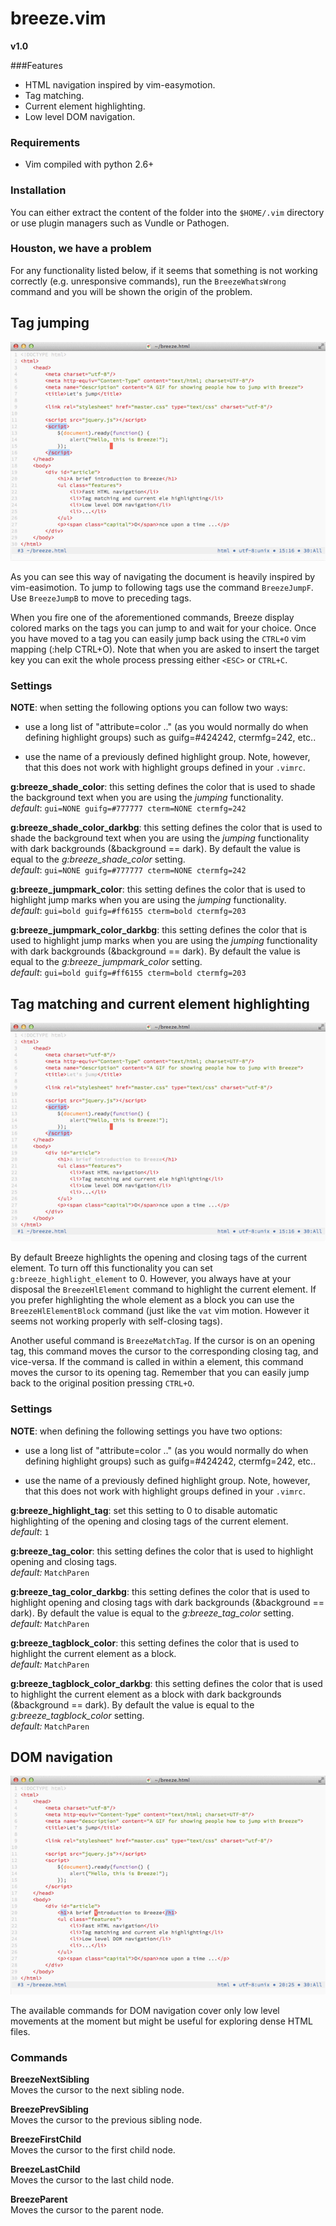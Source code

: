 # breeze.vim

**v1.0**

###Features
* HTML navigation inspired by vim-easymotion.
* Tag matching.
* Current element highlighting.
* Low level DOM navigation.


### Requirements
* Vim compiled with python 2.6+


### Installation
You can either extract the content of the folder into the `$HOME/.vim`
directory or use plugin managers such as Vundle or Pathogen.


### Houston, we have a problem
For any functionality listed below, if it seems that something is not working correctly
(e.g. unresponsive commands), run the `BreezeWhatsWrong` command and you will be shown 
the origin of the problem.



## Tag jumping
![Screenshot](extra/jump.gif "Tag jumping inspired by vim-easymotion")   

As you can see this way of navigating the document is heavily inspired by vim-easimotion.
To jump to following tags use the command `BreezeJumpF`. 
Use `BreezeJumpB` to move to preceding tags.

When you fire one of the aforementioned commands, Breeze display
colored marks on the tags you can jump to and wait for your choice.
Once you have moved to a tag you can easily jump back using the `CTRL+O` 
vim mapping (:help CTRL+O). Note that when you are asked to insert the target
key you can exit the whole process pressing either `<ESC>` or `CTRL+C`.

### Settings

**NOTE**: when setting the following options you can follow two ways:

  * use a long list of "attribute=color .." (as you would normally do when
     defining highlight groups) such as guifg=#424242, ctermfg=242, etc..

  * use the name of a previously defined highlight group. Note, however,
     that this does not work with highlight groups defined in your `.vimrc`.


**g:breeze_shade_color**: this setting defines the color that is used to shade
the background text when you are using the *jumping* functionality.   
*default*: `gui=NONE guifg=#777777 cterm=NONE ctermfg=242`


**g:breeze_shade_color_darkbg**: this setting defines the color that is used to
shade the background text when you are using the *jumping* functionality with
dark backgrounds (&background == dark). By default the value is equal to the
*g:breeze_shade_color* setting.   
*default*: `gui=NONE guifg=#777777 cterm=NONE ctermfg=242`


**g:breeze_jumpmark_color**: this setting defines the color that is used to
highlight jump marks when you are using the *jumping* functionality.  
*default*: `gui=bold guifg=#ff6155 cterm=bold ctermfg=203`


**g:breeze_jumpmark_color_darkbg**: this setting defines the color that is used
to highlight jump marks when you are using the *jumping* functionality with
dark backgrounds (&background == dark). By default the value is equal to the 
*g:breeze_jumpmark_color* setting.     
*default*: `gui=bold guifg=#ff6155 cterm=bold ctermfg=203`



## Tag matching and current element highlighting
![Screenshot](extra/high.gif "Current element highlighting")   

By default Breeze highlights the opening and closing tags of the current element.
To turn off this functionality you can set `g:breeze_highlight_element` to 0. However,
you always have at your disposal the `BreezeHlElement` command to highlight the current element.
If you prefer highlighting the whole element as a block you can use the `BreezeHlElementBlock` command
(just like the `vat` vim motion. However it seems not working properly with self-closing tags).

Another useful command is `BreezeMatchTag`. If the cursor is on an opening tag,
this command moves the cursor to the corresponding closing tag, and vice-versa.
If the command is called in within a element, this command moves the cursor to
its opening tag. Remember that you can easily jump back to the original position
pressing `CTRL+O`.

### Settings

**NOTE**: when defining the following settings you have two options:

  * use a long list of "attribute=color .." (as you would normally do when
     defining highlight groups) such as guifg=#424242, ctermfg=242, etc..

  * use the name of a previously defined highlight group. Note, however,
     that this does not work with highlight groups defined in your `.vimrc`.


**g:breeze_highlight_tag**: set this setting to 0 to disable automatic highlighting
of the opening and closing tags of the current element.    
*default*: `1`


**g:breeze_tag_color**: this setting defines the color that is used to
highlight opening and closing tags.  
*default:* `MatchParen`


**g:breeze_tag_color_darkbg**: this setting defines the color that is used to
highlight opening and closing tags with dark backgrounds (&background == dark).
By default the value is equal to the *g:breeze_tag_color* setting.  
*default:* `MatchParen`


**g:breeze_tagblock_color**: this setting defines the color that is used to
highlight the current element as a block.  
*default:* `MatchParen`


**g:breeze_tagblock_color_darkbg**: this setting defines the color that is used to
highlight the current element as a block with dark backgrounds (&background == dark).
By default the value is equal to the *g:breeze_tagblock_color* setting.  
*default:* `MatchParen`



## DOM navigation
![Screenshot](extra/dom.gif "DOM navigation")   

The available commands for DOM navigation cover only low level movements at the
moment but might be useful for exploring dense HTML files.


### Commands

**BreezeNextSibling**   
Moves the cursor to the next sibling node.

**BreezePrevSibling**     
Moves the cursor to the previous sibling node.

**BreezeFirstChild**   
Moves the cursor to the first child node.

**BreezeLastChild**   
Moves the cursor to the last child node.

**BreezeParent**     
Moves the cursor to the parent node.
